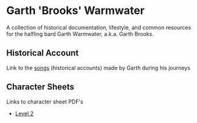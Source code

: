 # Garth 'Brooks' Warmwater

A collection of historical documentation, lifestyle, and common resources for the halfling bard Garth Warmwater, a.k.a. Garth Brooks.


## Historical Account

Link to the [songs](songs/README.md) (historical accounts) made by Garth during his journeys


## Character Sheets

Links to character sheet PDF's

- [Level 2](https://github.com/prezschaefer/garth_warmwater/blob/master/character_sheets/garth_warmwater_lvl_2.pdf)
